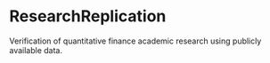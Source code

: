 ResearchReplication
===================

Verification of quantitative finance academic research using publicly available data.
